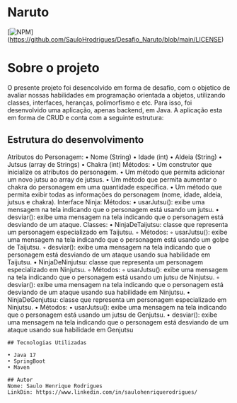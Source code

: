 # Naruto

[![NPM](https://img.shields.io/npm/l/react)] (https://github.com/SauloHrodrigues/Desafio_Naruto/blob/main/LICENSE)

# Sobre o projeto
O presente projeto foi desencolvido em forma de desafio, com o objetico de avaliar nossas habilidades em programação orientada a objetos, utilizando classes, interfaces, heranças, polimorfismo e etc. Para isso, foi desenvolvido uma aplicação, apenas backend, em Java. A aplicação esta em forma de CRUD e conta com a seguinte estrutura:

## Estrutura do desenvolvimento

Atributos do Personagem:
    • Nome (String)
    • Idade (int)
    • Aldeia (String)
    • Jutsus (array de Strings)
    • Chakra (int)
Métodos:
    • Um construtor que inicialize os atributos do personagem.
    • Um método que permita adicionar um novo jutsu ao array de jutsus.
    • Um método que permita aumentar o chakra do personagem em uma quantidade específica.
    • Um método que permita exibir todas as informações do personagem (nome, idade, aldeia, jutsus e chakra).
Interface Ninja:
Métodos:
    • usarJutsu(): exibe uma mensagem na tela indicando que o personagem está usando um jutsu.
    • desviar(): exibe uma mensagem na tela indicando que o personagem está desviando de um ataque.
Classes:
    • NinjaDeTaijutsu: classe que representa um personagem especializado em Taijutsu.
        ◦ Métodos:
        ◦ usarJutsu(): exibe uma mensagem na tela indicando que o personagem está usando um golpe de Taijutsu.
        ◦ desviar(): exibe uma mensagem na tela indicando que o personagem está desviando de um ataque usando sua habilidade em Taijutsu.
    • NinjaDeNinjutsu: classe que representa um personagem especializado em Ninjutsu.
        ◦ Métodos:
        ◦ usarJutsu(): exibe uma mensagem na tela indicando que o personagem está usando um jutsu de Ninjutsu.
        ◦ desviar(): exibe uma mensagem na tela indicando que o personagem está desviando de um ataque usando sua habilidade em Ninjutsu.
    • NinjaDeGenjutsu: classe que representa um personagem especializado em Ninjutsu.
    • Métodos:
    • usarJutsu(): exibe uma mensagem na tela indicando que o personagem está usando um jutsu de Genjutsu.
    • desviar(): exibe uma mensagem na tela indicando que o personagem está desviando de um ataque usando sua habilidade em Genjutsu

    ## Tecnologias Utilizadas
    
    • Java 17
    • SpringBoot
    • Maven

    ## Autor
    Nome: Saulo Henrique Rodrigues
    LinkDin: https://www.linkedin.com/in/saulohenriquerodrigues/
    
    
